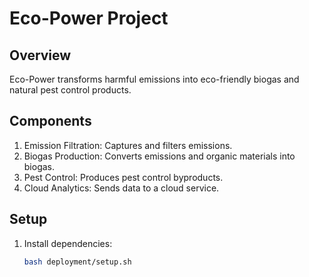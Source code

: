 # Eco-Power Project

## Overview
Eco-Power transforms harmful emissions into eco-friendly biogas and natural pest control products.

## Components
1. Emission Filtration: Captures and filters emissions.
2. Biogas Production: Converts emissions and organic materials into biogas.
3. Pest Control: Produces pest control byproducts.
4. Cloud Analytics: Sends data to a cloud service.

## Setup
1. Install dependencies:
   ```bash
   bash deployment/setup.sh

